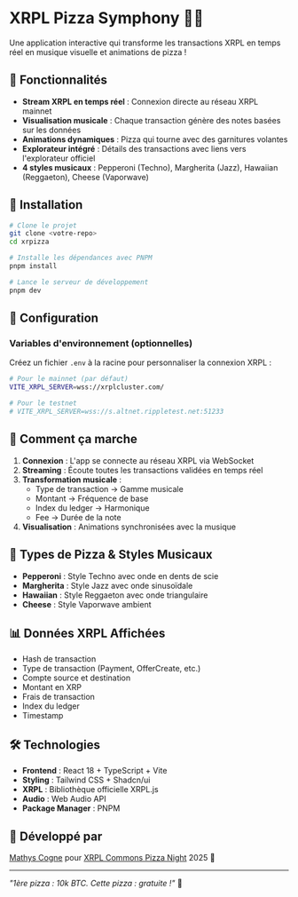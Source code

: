 # XRPL Pizza Symphony 🍕🎶

Une application interactive qui transforme les transactions XRPL en temps réel en musique visuelle et animations de pizza !

## 🌟 Fonctionnalités

- **Stream XRPL en temps réel** : Connexion directe au réseau XRPL mainnet
- **Visualisation musicale** : Chaque transaction génère des notes basées sur les données
- **Animations dynamiques** : Pizza qui tourne avec des garnitures volantes
- **Explorateur intégré** : Détails des transactions avec liens vers l'explorateur officiel
- **4 styles musicaux** : Pepperoni (Techno), Margherita (Jazz), Hawaiian (Reggaeton), Cheese (Vaporwave)

## 🚀 Installation

```bash
# Clone le projet
git clone <votre-repo>
cd xrpizza

# Installe les dépendances avec PNPM
pnpm install

# Lance le serveur de développement
pnpm dev
```

## 🔧 Configuration

### Variables d'environnement (optionnelles)

Créez un fichier `.env` à la racine pour personnaliser la connexion XRPL :

```bash
# Pour le mainnet (par défaut)
VITE_XRPL_SERVER=wss://xrplcluster.com/

# Pour le testnet
# VITE_XRPL_SERVER=wss://s.altnet.rippletest.net:51233
```

## 🎵 Comment ça marche

1. **Connexion** : L'app se connecte au réseau XRPL via WebSocket
2. **Streaming** : Écoute toutes les transactions validées en temps réel
3. **Transformation musicale** :
   - Type de transaction → Gamme musicale
   - Montant → Fréquence de base
   - Index du ledger → Harmonique
   - Fee → Durée de la note
4. **Visualisation** : Animations synchronisées avec la musique

## 🍕 Types de Pizza & Styles Musicaux

- **Pepperoni** : Style Techno avec onde en dents de scie
- **Margherita** : Style Jazz avec onde sinusoïdale 
- **Hawaiian** : Style Reggaeton avec onde triangulaire
- **Cheese** : Style Vaporwave ambient

## 📊 Données XRPL Affichées

- Hash de transaction
- Type de transaction (Payment, OfferCreate, etc.)
- Compte source et destination
- Montant en XRP
- Frais de transaction
- Index du ledger
- Timestamp

## 🛠 Technologies

- **Frontend** : React 18 + TypeScript + Vite
- **Styling** : Tailwind CSS + Shadcn/ui
- **XRPL** : Bibliothèque officielle XRPL.js
- **Audio** : Web Audio API
- **Package Manager** : PNPM

## 🎯 Développé par

[Mathys Cogne](https://link.mathys-cognefoucault.fr/) pour [XRPL Commons Pizza Night](https://www.xrpl-commons.org/) 2025 🍕

---

*"1ère pizza : 10k BTC. Cette pizza : gratuite !"* 🍕
